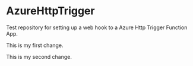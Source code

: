 # AzureHttpTrigger
Test repository for setting up a web hook to a Azure Http Trigger Function App.

This is my first change.

This is my second change.
